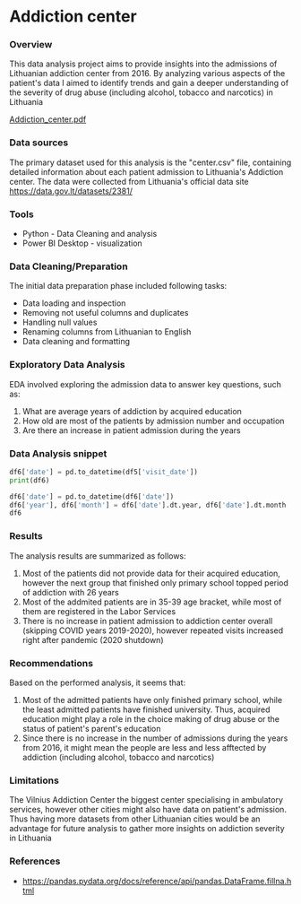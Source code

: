 # Addiction center

### Overview

This data analysis project aims to provide insights into the admissions of Lithuanian addiction center from 2016. By analyzing various aspects of the patient's data I aimed to identify trends and gain a deeper understanding of the severity of drug abuse (including alcohol, tobacco and narcotics) in Lithuania 

[Addiction_center.pdf](https://github.com/szubaviciute/Addcition-Center/files/14936464/Addiction_center.pdf)

### Data sources

The primary dataset used for this analysis is the "center.csv" file, containing detailed information about each patient admission to Lithuania's Addiction center. The data were collected from Lithuania's official data site https://data.gov.lt/datasets/2381/

### Tools

- Python - Data Cleaning and analysis
- Power BI Desktop - visualization

### Data Cleaning/Preparation

The initial data preparation phase included following tasks:

- Data loading and inspection
- Removing not useful columns and duplicates
- Handling null values
- Renaming columns from Lithuanian to English
- Data cleaning and formatting

### Exploratory Data Analysis

EDA involved exploring the admission data to answer key questions, such as:

1. What are average years of addiction by acquired education
2. How old are most of the patients by admission number and occupation 
3. Are there an increase in patient admission during the years

### Data Analysis snippet

``` py
df6['date'] = pd.to_datetime(df5['visit_date'])
print(df6)

df6['date'] = pd.to_datetime(df6['date'])
df6['year'], df6['month'] = df6['date'].dt.year, df6['date'].dt.month
df6
```

### Results

The analysis results are summarized as follows:

1. Most of the patients did not provide data for their acquired education, however the next group that finished only primary school topped period of addiction with 26 years
2. Most of the addmited patients are in 35-39 age bracket, while most of them are registered in the Labor Services
3. There is no increase in patient admission to addiction center overall (skipping COVID years 2019-2020), however repeated visits increased right after pandemic (2020 shutdown)

### Recommendations

Based on the performed analysis, it seems that:

1. Most of the admitted patients have only finished primary school, while the least admitted patients have finished university. Thus, acquired education might play a role in the choice making of drug abuse or the status of patient's parent's education
2. Since there is no increase in the number of admissions during the years from 2016, it might mean the people are less and less afftected by addiction (including alcohol, tobacco and narcotics)
   
### Limitations

The Vilnius Addiction Center the biggest center specialising in ambulatory services, however other cities might also have data on patient's admission. Thus having more datasets from other Lithuanian cities would be an advantage for future analysis to gather more insights on addiction severity in Lithuania

### References

- https://pandas.pydata.org/docs/reference/api/pandas.DataFrame.fillna.html
